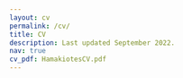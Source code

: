 ```yaml
---
layout: cv
permalink: /cv/
title: CV
description: Last updated September 2022. 
nav: true
cv_pdf: HamakiotesCV.pdf
---
```


<!--
<embed src="/assets/pdf/HamakiotesCV.pdf" type="application/pdf" width="780" height="1200">
-->
